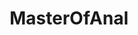 ---
title: MasterOfAnal
crosslinks:
- livven
- u_imguralbumbot
- anal
- phealinphine69
- PornstarsXxx
- MassiveTitsnAss
- PornStarletHQ
- keriberry_420
- botwatch
- AssToMouth
- NSFWebms
- HotWithSauce
- cottontails
- germanpornstuff
- AnalCowgirl
- blackchickswhitedicks
- HoleSwitching
- GIFS_WEBM_NEW_PORN
- infectioussmiles
- buttsthatgrip
---